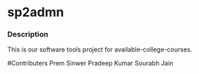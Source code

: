 # sp2admn
<h3>Description</h3>
<p>This is our software tools project for available-college-courses. </p>

#Contributers
Prem Sinwer
Pradeep Kumar
Sourabh Jain
